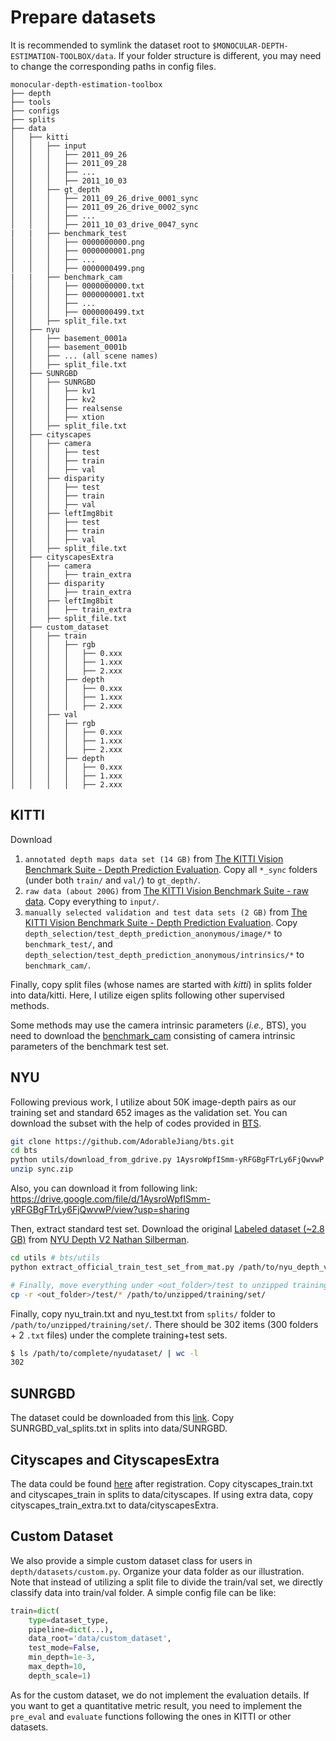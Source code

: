 # Prepare datasets

It is recommended to symlink the dataset root to `$MONOCULAR-DEPTH-ESTIMATION-TOOLBOX/data`.
If your folder structure is different, you may need to change the corresponding paths in config files.

```none
monocular-depth-estimation-toolbox
├── depth
├── tools
├── configs
├── splits
├── data
│   ├── kitti
│   │   ├── input
│   │   │   ├── 2011_09_26
│   │   │   ├── 2011_09_28
│   │   │   ├── ...
│   │   │   ├── 2011_10_03
│   │   ├── gt_depth
│   │   │   ├── 2011_09_26_drive_0001_sync
│   │   │   ├── 2011_09_26_drive_0002_sync
│   │   │   ├── ...
│   │   │   ├── 2011_10_03_drive_0047_sync
|   |   ├── benchmark_test
│   │   │   ├── 0000000000.png
│   │   │   ├── 0000000001.png
│   │   │   ├── ...
│   │   │   ├── 0000000499.png
|   |   ├── benchmark_cam
│   │   │   ├── 0000000000.txt
│   │   │   ├── 0000000001.txt
│   │   │   ├── ...
│   │   │   ├── 0000000499.txt
│   │   ├── split_file.txt
│   ├── nyu
│   │   ├── basement_0001a
│   │   ├── basement_0001b
│   │   ├── ... (all scene names)
│   │   ├── split_file.txt
│   ├── SUNRGBD
│   │   ├── SUNRGBD
│   │   │   ├── kv1
│   │   │   ├── kv2
│   │   │   ├── realsense
│   │   │   ├── xtion
│   │   ├── split_file.txt
│   ├── cityscapes
│   │   ├── camera
│   │   │   ├── test
│   │   │   ├── train
│   │   │   ├── val
│   │   ├── disparity
│   │   │   ├── test
│   │   │   ├── train
│   │   │   ├── val
│   │   ├── leftImg8bit
│   │   │   ├── test
│   │   │   ├── train
│   │   │   ├── val
│   │   ├── split_file.txt
│   ├── cityscapesExtra
│   │   ├── camera
│   │   │   ├── train_extra
│   │   ├── disparity
│   │   │   ├── train_extra
│   │   ├── leftImg8bit
│   │   │   ├── train_extra
│   │   ├── split_file.txt
│   ├── custom_dataset
│   │   ├── train
│   │   │   ├── rgb
│   │   │   │   ├── 0.xxx
│   │   │   │   ├── 1.xxx
│   │   │   │   ├── 2.xxx
│   │   │   ├── depth
│   │   │   │   ├── 0.xxx
│   │   │   │   ├── 1.xxx
│   │   │   │   ├── 2.xxx
│   │   ├── val
│   │   │   ├── rgb
│   │   │   │   ├── 0.xxx
│   │   │   │   ├── 1.xxx
│   │   │   │   ├── 2.xxx
│   │   │   ├── depth
│   │   │   │   ├── 0.xxx
│   │   │   │   ├── 1.xxx
│   │   │   │   ├── 2.xxx
```

## **KITTI**

Download

1. `annotated depth maps data set (14 GB)` from [The KITTI Vision Benchmark Suite - Depth Prediction Evaluation](https://www.cvlibs.net/datasets/kitti/eval_depth.php?benchmark=depth_prediction). Copy all `*_sync` folders (under both `train/` and `val/`) to `gt_depth/`.
2. `raw data (about 200G)` from [The KITTI Vision Benchmark Suite - raw data](https://www.cvlibs.net/datasets/kitti/raw_data.php). Copy everything to `input/`.
3. `manually selected validation and test data sets (2 GB)` from [The KITTI Vision Benchmark Suite - Depth Prediction Evaluation](https://www.cvlibs.net/datasets/kitti/eval_depth.php?benchmark=depth_prediction). Copy `depth_selection/test_depth_prediction_anonymous/image/*` to `benchmark_test/`, and `depth_selection/test_depth_prediction_anonymous/intrinsics/*` to `benchmark_cam/`.

Finally, copy split files (whose names are started with *kitti*) in splits folder into data/kitti. Here, I utilize eigen splits following other supervised methods.

Some methods may use the camera intrinsic parameters (*i.e.,* BTS), you need to download the [benchmark_cam](https://drive.google.com/file/d/1ktSDTUx9dDViBKoAeqTERTay1813xfUK/view?usp=sharing) consisting of camera intrinsic parameters of the benchmark test set.

## **NYU**

Following previous work, I utilize about 50K image-depth pairs as our training set and standard 652 images as the validation set. You can download the subset with the help of codes provided in [BTS](https://github.com/AdorableJiang/bts).

```bash
git clone https://github.com/AdorableJiang/bts.git
cd bts
python utils/download_from_gdrive.py 1AysroWpfISmm-yRFGBgFTrLy6FjQwvwP sync.zip
unzip sync.zip
```

Also, you can download it from following link: <https://drive.google.com/file/d/1AysroWpfISmm-yRFGBgFTrLy6FjQwvwP/view?usp=sharing>

Then, extract standard test set. Download the original [Labeled dataset (~2.8 GB)](http://horatio.cs.nyu.edu/mit/silberman/nyu_depth_v2/nyu_depth_v2_labeled.mat) from [NYU Depth V2 Nathan Silberman](https://cs.nyu.edu/~silberman/datasets/nyu_depth_v2.html).

```bash
cd utils # bts/utils
python extract_official_train_test_set_from_mat.py /path/to/nyu_depth_v2_labeled.mat splits.mat <out_folder>

# Finally, move everything under <out_folder>/test to unzipped training set
cp -r <out_folder>/test/* /path/to/unzipped/training/set/
```

Finally, copy nyu_train.txt and nyu_test.txt from `splits/` folder to `/path/to/unzipped/training/set/`. There should be 302 items (300 folders + 2 `.txt` files) under the complete training+test sets.

```bash
$ ls /path/to/complete/nyudataset/ | wc -l
302
```

## **SUNRGBD**

The dataset could be downloaded from this [link](https://rgbd.cs.princeton.edu/). Copy SUNRGBD_val_splits.txt in splits into data/SUNRGBD.

## **Cityscapes and CityscapesExtra**

The data could be found [here](https://www.cityscapes-dataset.com/downloads/) after registration. Copy cityscapes_train.txt and cityscapes_train in splits to data/cityscapes. If using extra data, copy cityscapes_train_extra.txt to data/cityscapesExtra.

## **Custom Dataset**

We also provide a simple custom dataset class for users in `depth/datasets/custom.py`. Organize your data folder as our illustration. Note that instead of utilizing a split file to divide the train/val set, we directly classify data into train/val folder. A simple config file can be like:

```python
train=dict(
    type=dataset_type,
    pipeline=dict(...),
    data_root='data/custom_dataset',
    test_mode=False,
    min_depth=1e-3,
    max_depth=10,
    depth_scale=1)
```

As for the custom dataset, we do not implement the evaluation details. If you want to get a quantitative metric result, you need to implement the `pre_eval` and `evaluate` functions following the ones in KITTI or other datasets.
